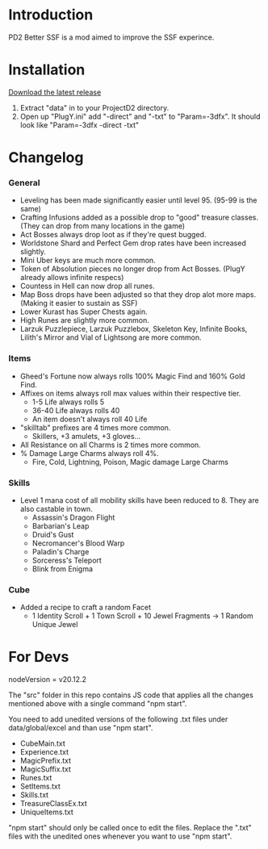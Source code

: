# Introduction

PD2 Better SSF is a mod aimed to improve the SSF experince.

# Installation

[Download the latest release](https://github.com/MustafaErvaErgul/PD2-Better-SSF/releases)

1. Extract "data" in to your ProjectD2 directory.
2. Open up "PlugY.ini" add "-direct" and "-txt" to "Param=-3dfx". It should look like "Param=-3dfx -direct -txt"

# Changelog

### General
* Leveling has been made significantly easier until level 95. (95-99 is the same)
* Crafting Infusions added as a possible drop to "good" treasure classes. (They can drop from many locations in the game)
* Act Bosses always drop loot as if they're quest bugged.
* Worldstone Shard and Perfect Gem drop rates have been increased slightly.
* Mini Uber keys are much more common.
* Token of Absolution pieces no longer drop from Act Bosses. (PlugY already allows infinite respecs)
* Countess in Hell can now drop all runes.
* Map Boss drops have been adjusted so that they drop alot more maps. (Making it easier to sustain as SSF)
* Lower Kurast has Super Chests again.
* High Runes are slightly more common.
* Larzuk Puzzlepiece, Larzuk Puzzlebox, Skeleton Key, Infinite Books, Lilith's Mirror and Vial of Lightsong are more common.

### Items
* Gheed's Fortune now always rolls 100% Magic Find and 160% Gold Find.
* Affixes on items always roll max values within their respective tier.
  * 1-5 Life always rolls 5
  * 36-40 Life always rolls 40
  * An item doesn't always roll 40 Life
* "skilltab" prefixes are 4 times more common.
  * Skillers, +3 amulets, +3 gloves...
* All Resistance on all Charms is 2 times more common.
* % Damage Large Charms always roll 4%.
  * Fire, Cold, Lightning, Poison, Magic damage Large Charms  

### Skills
* Level 1 mana cost of all mobility skills have been reduced to 8. They are also castable in town.
  * Assassin's Dragon Flight
  * Barbarian's Leap
  * Druid's Gust
  * Necromancer's Blood Warp
  * Paladin's Charge
  * Sorceress's Teleport
  * Blink from Enigma

### Cube

* Added a recipe to craft a random Facet
  * 1 Identity Scroll + 1 Town Scroll + 10 Jewel Fragments -> 1 Random Unique Jewel

# For Devs

nodeVersion = v20.12.2

The "src" folder in this repo contains JS code that applies all the changes mentioned above with a single command "npm start".

You need to add unedited versions of the following .txt files under data/global/excel and than use "npm start".
* CubeMain.txt
* Experience.txt
* MagicPrefix.txt
* MagicSuffix.txt
* Runes.txt
* SetItems.txt
* Skills.txt
* TreasureClassEx.txt
* UniqueItems.txt

"npm start" should only be called once to edit the files. Replace the ".txt" files with the unedited ones whenever you want to use "npm start".
